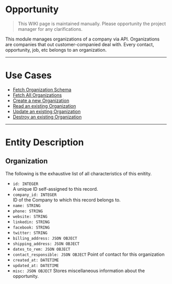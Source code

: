 # Opportunity
> This WIKI page is maintained manually. Please opportunity the project manager for any clarifications.

This module manages organizations of a company via API. Organizations are companies that out customer-companied deal with. Every contact, opportunity, job, etc belongs to an organization.

---

# Use Cases

* [Fetch Organization Schema](./get_schema.md)
* [Fetch All Organizations](./get_all_organizations.md)
* [Create a new Organization](./new_organization.md)  
* [Read an existing Organization](./read_organization.md)  
* [Update an existing Organization](./update_organization.md)  
* [Destroy an existing Organization](./destroy_organization.md) 

---

# Entity Description

## Organization
The following is the exhaustive list of all characteristics of this enitity.
* `id: INTEGER`  
A unique ID self-assigned to this record.
* `company_id: INTEGER`  
ID of the Company to which this record belongs to.
* `name: STRING`
* `phone: STRING`
* `website: STRING`
* `linkedin: STRING`
* `facebook: STRING`
* `twitter: STRING`
* `billing_address: JSON OBJECT`
* `shipping_address: JSON OBJECT`
* `dates_to_rem: JSON OBJECT`
* `contact_responsible: JSON OBJECT`
Point of contact for this organization
* `created_at: DATETIME`
* `updated_at: DATETIME`
* `misc: JSON OBJECT`
Stores miscellaneous information about the opportunity.